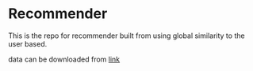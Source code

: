 # Recommender
This is the repo for recommender built from using global similarity to the user based.

data can be downloaded from [link](https://www.dropbox.com/s/n5d0rdsbxqks435/restaurant_rating.csv?dl=0)
